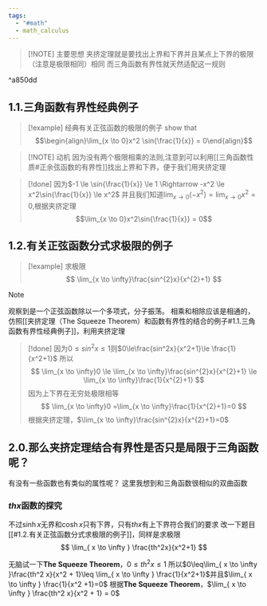 ```yaml
---
tags:
  - "#math"
  - math_calculus
---
```


> [!NOTE]  主要思想
> 夹挤定理就是要找出上界和下界并且某点上下界的极限（注意是极限相同）相同
> 而三角函数有界性就天然适配这一规则

^a850dd

## 1.1.三角函数有界性经典例子

> [!example] 经典有关正弦函数的极限的例子
$\text{show that }$$$\begin{align}\lim_{x \to 0}x^2 \sin{\frac{1}{x}} = 0\end{align}$$

> [!NOTE] 动机
> 因为没有两个极限相乘的法则,注意到可以利用[[三角函数性质#正余弦函数的有界性]]找出上界和下界，便于我们用夹挤定理

> [!done] 
>因为$-1 \le \sin{\frac{1}{x}} \le 1 \Rightarrow -x^2 \le x^2\sin{\frac{1}{x}} \le x^2$
并且我们知道$\lim_{x \to 0}(-x^2)=\lim_{x \to 0}x^2=0$,根据夹挤定理
$$\lim_{x \to 0}x^2\sin{\frac{1}{x}} = 0$$


## 1.2.有关正弦函数分式求极限的例子

> [!example] 
> 求极限
> $$
> \lim_{x \to \infty}\frac{sin^{2}x}{x^{2}+1}
> $$

> [!NOTE]
> 观察到是一个正弦函数除以一个多项式，分子振荡。
> 相乘和相除应该是相通的，仿照[[夹挤定理（The Squeeze Theorem）和函数有界性的结合的例子#1.1.三角函数有界性经典例子]]，利用夹挤定理

> [!done] 
> 因为$0 \le sin^2x \le 1$则$0\le\frac{sin^2x}{x^2+1}\le \frac{1}{x^2+1}$
> 所以
> $$
> \lim_{x \to \infty}0 \le \lim_{x \to \infty}\frac{sin^{2}x}{x^{2}+1} \le \lim_{x \to \infty}\frac{1}{x^{2}+1}
> $$
> 因为上下界在无穷处极限相等
> $$
> \lim_{x \to \infty}0 =\lim_{x \to \infty}\frac{1}{x^{2}+1}=0
> $$
> 根据夹挤定理，$\lim_{x \to \infty}\frac{sin^{2}x}{x^{2}+1}=0$
> 



## 2.0.那么夹挤定理结合有界性是否只是局限于三角函数呢？

有没有一些函数也有类似的属性呢？
这里我想到和三角函数很相似的双曲函数
### $thx$函数的探究
不过$\sinh x$无界和$\cosh x$只有下界，只有$th x$有上下界符合我们的要求
改一下题目[[#1.2.有关正弦函数分式求极限的例子]]，同样是求极限
$$
\lim_{ x \to \infty } \frac{th^2x}{x^2+1} 
$$

无脑试一下**The Squeeze Theorem**，$0 \leq th^2 x \leq 1$
所以$0\leq\lim_{ x \to \infty }\frac{th^2 x}{x^2 + 1}\leq \lim_{ x \to \infty } \frac{1}{x^2+1}$并且$\lim_{ x \to \infty } \frac{1}{x^2 +1}=0$
根据**The Squeeze Theorem**，$\lim_{ x \to \infty } \frac{th^2 x}{x^2 + 1} = 0$
### 